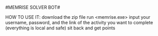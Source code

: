 #MEMRISE SOLVER BOT#

HOW TO USE IT:
  download the zip file
  run <memrise.exe>
  input your username, password, and the link of the activity you want to complete (everything is local and safe)
  sit back and get points
